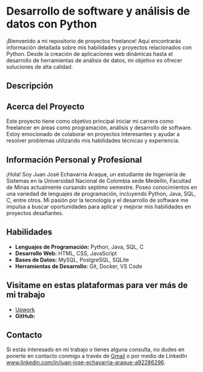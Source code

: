 # Desarrollo de software y análisis de datos con Python

¡Bienvenido a mi repositorio de proyectos freelance! Aquí encontrarás información detallada sobre mis habilidades y proyectos relacionados con Python. Desde la creación de aplicaciones web dinámicas hasta el desarrollo de herramientas de análisis de datos, mi objetivo es ofrecer soluciones de alta calidad.

## Descripción



## Acerca del Proyecto

Este proyecto tiene como objetivo principal iniciar mi carrera como freelancer en áreas como programación, análisis y desarrollo de software. Estoy emocionado de colaborar en proyectos interesantes y ayudar a resolver problemas utilizando mis habilidades técnicas y experiencia.

## Información Personal y Profesional

¡Hola! Soy Juan José Echavarria Araque, un estudiante de Ingeniería de Sistemas en la Universidad Nacional de Colombia sede Medellín, Facultad de Minas actualmente cursando septimo semestre. Poseo conocimientos en una variedad de lenguajes de programación, incluyendo Python, Java, SQL, C, entre otros. Mi pasión por la tecnología y el desarrollo de software me impulsa a buscar oportunidades para aplicar y mejorar mis habilidades en proyectos desafiantes.

## Habilidades

- **Lenguajes de Programación:** Python, Java, SQL, C
- **Desarrollo Web:** HTML, CSS, JavaScript
- **Bases de Datos:** MySQL, PostgreSQL, SQLite
- **Herramientas de Desarrollo:** Git, Docker, VS Code

## Visitame en estas plataformas para ver más de mi trabajo 

- [Upwork](https://www.upwork.com/workwith/juanjosee)
- **GitHub:**

## Contacto

Si estás interesado en mi trabajo o tienes alguna consulta, no dudes en ponerte en contacto conmigo a través de [Gmail](maito:jechavarriaa@unal.edu.co) o por medio de LinkedIn www.linkedin.com/in/juan-jose-echavarria-araque-a92286296.
